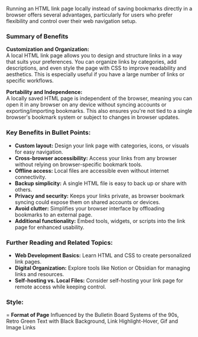 Running an HTML link page locally instead of saving bookmarks directly in a browser offers several advantages, particularly for users who prefer flexibility and control over their web navigation setup.

### Summary of Benefits

**Customization and Organization:**  
A local HTML link page allows you to design and structure links in a way that suits your preferences. You can organize links by categories, add descriptions, and even style the page with CSS to improve readability and aesthetics. This is especially useful if you have a large number of links or specific workflows.

**Portability and Independence:**  
A locally saved HTML page is independent of the browser, meaning you can open it in any browser on any device without syncing accounts or exporting/importing bookmarks. This also ensures you're not tied to a single browser's bookmark system or subject to changes in browser updates.

### Key Benefits in Bullet Points:
- **Custom layout:** Design your link page with categories, icons, or visuals for easy navigation.
- **Cross-browser accessibility:** Access your links from any browser without relying on browser-specific bookmark tools.
- **Offline access:** Local files are accessible even without internet connectivity.
- **Backup simplicity:** A single HTML file is easy to back up or share with others.
- **Privacy and security:** Keeps your links private, as browser bookmark syncing could expose them on shared accounts or devices.
- **Avoid clutter:** Simplifies your browser interface by offloading bookmarks to an external page.
- **Additional functionality:** Embed tools, widgets, or scripts into the link page for enhanced usability.

### Further Reading and Related Topics:
- **Web Development Basics:** Learn HTML and CSS to create personalized link pages.
- **Digital Organization:** Explore tools like Notion or Obsidian for managing links and resources.
- **Self-hosting vs. Local Files:** Consider self-hosting your link page for remote access while keeping control.

### Style:
= **Format of Page** Influenced by the Bulletin Board Systems of the 90s, Retro Green Text with Black Background, Link Highlight-Hover, Gif and Image Links

